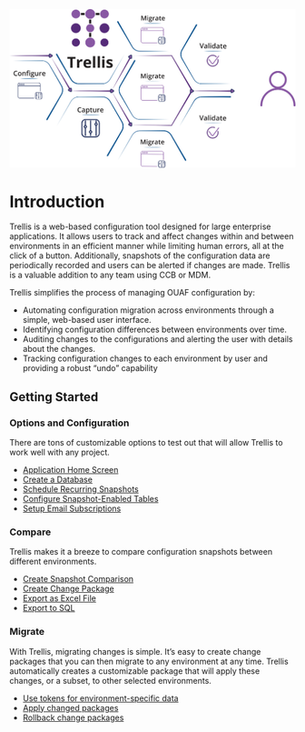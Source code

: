 ![Trellis Info-graphic](Media/Trellis-Infographic.png)

# Introduction

Trellis is a web-based configuration tool designed for large enterprise applications. It allows users to track and affect changes within and between
environments in an efficient manner while limiting human errors, all at the click of a button. Additionally, snapshots of the configuration data are periodically recorded and users can be alerted if changes are made. Trellis is a valuable addition to any team using CCB or MDM.

Trellis simplifies the process of managing OUAF configuration by:

* Automating configuration migration across environments through a simple, web-based user interface.
* Identifying configuration differences between environments over time.
* Auditing changes to the configurations and alerting the user with details about the changes.
* Tracking configuration changes to each environment by user and providing a robust “undo” capability

## Getting Started

### Options and Configuration

There are tons of customizable options to test out that will allow Trellis to work well with any project.

* [Application Home Screen](Application-Home.md)
* [Create a Database](Admin-Pages.md#Setting-up-a-Database)
* [Schedule Recurring Snapshots](Admin-Pages.md#Recurring-Snapshots)
* [Configure Snapshot-Enabled Tables](Admin-Pages.md#Schema-Table-Selector)
* [Setup Email Subscriptions](Preferences.md)

### Compare

Trellis makes it a breeze to compare configuration snapshots between different environments.

* [Create Snapshot Comparison](Snapshot-Comparisons.md)
* [Create Change Package](Change-Packages.md)
* [Export as Excel File](Download-as-Excel.md)
* [Export to SQL](Download-Tokenized-Sql.md)

### Migrate

With Trellis, migrating changes is simple. It’s easy to create change packages that you can then migrate to any environment at any time. Trellis automatically creates a customizable package that will apply these changes, or a subset, to other selected environments.

* [Use tokens for environment-specific data](Migrate/Use-Tokens.md)
* [Apply changed packages](Use-A-Package.md#Migrating-to-a-target)
* [Rollback change packages](Use-A-Package.md#Undo-Packages)
